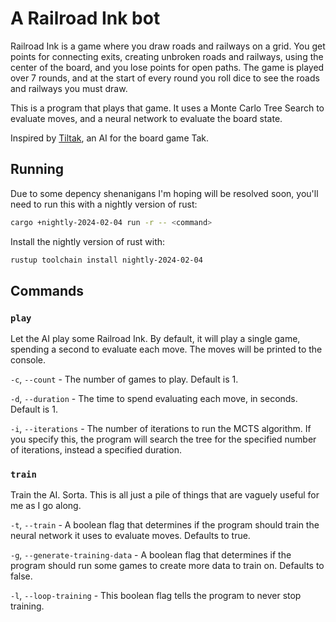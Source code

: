 # A Railroad Ink bot

Railroad Ink is a game where you draw roads and railways on a grid. You get points for connecting exits, creating unbroken roads and railways, using the center of the board, and you lose points for open paths. The game is played over 7 rounds, and at the start of every round you roll dice to see the roads and railways you must draw.

This is a program that plays that game. It uses a Monte Carlo Tree Search to evaluate moves, and a neural network to evaluate the board state.

Inspired by [Tiltak](https://github.com/MortenLohne/tiltak), an AI for the board game Tak.

## Running

Due to some depency shenanigans I'm hoping will be resolved soon, you'll need to run this with a nightly version of rust:

```sh
cargo +nightly-2024-02-04 run -r -- <command>
```

Install the nightly version of rust with:

```sh
rustup toolchain install nightly-2024-02-04
```

## Commands

### `play`

Let the AI play some Railroad Ink. By default, it will play a single game, spending a second to evaluate each move. The moves will be printed to the console.

`-c`, `--count` - The number of games to play. Default is 1.

`-d`, `--duration` - The time to spend evaluating each move, in seconds. Default is 1.

`-i`, `--iterations` - The number of iterations to run the MCTS algorithm. If you specify this, the program will search the tree for the specified number of iterations, instead a specified duration.

### `train`

Train the AI. Sorta. This is all just a pile of things that are vaguely useful for me as I go along.

`-t`, `--train` - A boolean flag that determines if the program should train the neural network it uses to evaluate moves. Defaults to true.

`-g`, `--generate-training-data` - A boolean flag that determines if the program should run some games to create more data to train on. Defaults to false.

`-l`, `--loop-training` - This boolean flag tells the program to never stop training.
